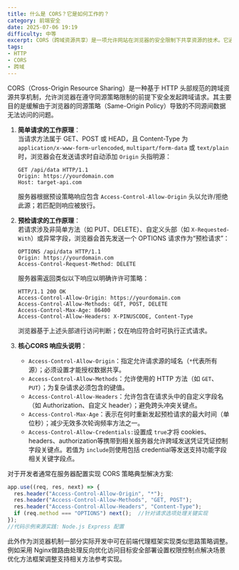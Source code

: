 ```yaml
---
title: 什么是 CORS？它是如何工作的？
category: 前端安全
date: 2025-07-06 19:19
difficulty: 中等
excerpt: CORS（跨域资源共享）是一项允许网站在浏览器的安全限制下共享资源的技术。它通过设置特定的 HTTP 头来控制跨域请求的权限。
tags:
- HTTP
- CORS
- 跨域
---
```

CORS（Cross-Origin Resource Sharing）是一种基于 HTTP 头部规范的跨域资源共享机制，允许浏览器在遵守同源策略限制的前提下安全发起跨域请求。其主要目的是缓解由于浏览器的同源策略（Same-Origin Policy）导致的不同源间数据无法访问的问题。

1. **简单请求的工作原理**：  
   当请求方法属于 GET、POST 或 HEAD，且 Content-Type 为 `application/x-www-form-urlencoded`, `multipart/form-data` 或 `text/plain` 时，浏览器会在发送请求时自动添加 `Origin` 头指明源：  
   ```http
   GET /api/data HTTP/1.1
   Origin: https://yourdomain.com
   Host: target-api.com
   ```
   服务器根据预设策略响应包含 `Access-Control-Allow-Origin` 头以允许/拒绝此源；若匹配则响应被放行。

2. **预检请求的工作原理**：  
   若请求涉及非简单方法（如 PUT、DELETE）、自定义头部（如 `X-Requested-With`）或异常字段，浏览器会首先发送一个 OPTIONS 请求作为“预检请求”：  
   ```http
   OPTIONS /api/data HTTP/1.1
   Origin: https://yourdomain.com
   Access-Control-Request-Method: DELETE
   ```
   服务器需返回类似以下响应以明确许许可策略：  
   ```http
   HTTP/1.1 200 OK
   Access-Control-Allow-Origin: https://yourdomain.com
   Access-Control-Allow-Methods: GET, POST, DELETE
   Access-Control-Max-Age: 86400
   Access-Control-Allow-Headers: X-PINUSCODE, Content-Type
   ```
   浏览器基于上述头部进行访问判断；仅在响应符合时可执行正式请求。

3. **核心CORS 响应头说明**：  
   - `Access-Control-Allow-Origin`：指定允许请求源的域名（`*`代表所有源）；必须设置才能授权数据共享。  
   - `Access-Control-Allow-Methods`：允许使用的 HTTP 方法（如 `GET`、`PUT`）；为复杂请求必须包含的键值。  
   - `Access-Control-Allow-Headers`：允许包含在请求头中的自定义字段名（如 Authorization、自定义 header）；避免跨头冲突关键点。  
   - `Access-Control-Max-Age`：表示在何时重新发起预检请求的最大时间（单位秒）；减少无效多次轮询频率方法之一。  
   - `Access-Control-Allow-Credentials:`设置成 `true`才将 cookies、headers、authorization等携带到相关服务器允许跨域发送凭证凭证控制字段关键点。若值为 `include`则使用包括 credential等发送支持功能字段相关关键字段点。  

对于开发者通常在服务器配置实现 CORS 策略典型解决方案:  
```javascript
app.use((req, res, next) => {
  res.header("Access-Control-Allow-Origin", "*");
  res.header("Access-Control-Allow-Methods", "GET, POST");
  res.header("Access-Control-Allow-Headers", "Content-Type");
  if (req.method === "OPTIONS") next();  //针对请求选项处理关键实现
});
//代码示例来源实践: Node.js Express 配置
```  
此外作为浏览器机制一部分实际开发中可在前端代理框架实现类似思路策略调整。例如采用 Nginx做路由处理反向优化访问目标安全部署设置权限控制点解决场景优化方法框架调整支持相关方法参考实现。
